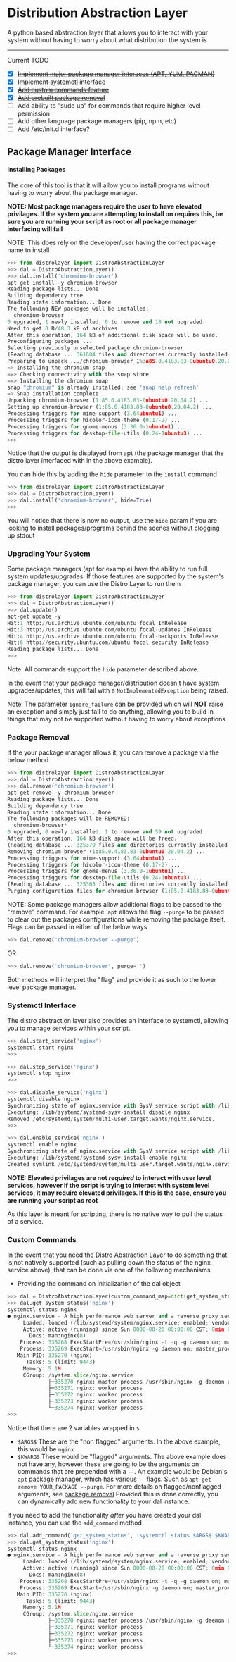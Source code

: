 # Distribution Abstraction Layer

A python based abstraction layer that allows you to interact with your system without having to worry about what distribution the system is

-----

Current TODO

- [x] [~~Implement major package manager interaces (APT, YUM, PACMAN)~~](#package-manager-interface)
- [x] [~~Implement systemctl interface~~](#systemctl-interface)
- [x] [~~Add custom commands feature~~](#custom-commands)
- [X] [~~Add prebuilt package removal~~](#package-removal)
- [ ] Add ability to "sudo up" for commands that require higher level permission
- [ ] Add other language package managers (pip, npm, etc)
- [ ] Add /etc/init.d interface?

## Package Manager Interface

#### Installing Packages

The core of this tool is that it will allow you to install programs without having to worry about the package manager.

**NOTE: Most package managers require the user to have elevated privilages. If the system you are attempting to install on requires this, be sure you are running your script as root or all package manager interfacing will fail**

NOTE: This does rely on the developer/user having the correct package name to install
```python
>>> from distrolayer import DistroAbstractionLayer
>>> dal = DistroAbstractionLayer()
>>> dal.install('chromium-browser')
apt-get install -y chromium-browser
Reading package lists... Done
Building dependency tree
Reading state information... Done
The following NEW packages will be installed:
  chromium-browser
0 upgraded, 1 newly installed, 0 to remove and 18 not upgraded.
Need to get 0 B/48.3 kB of archives.
After this operation, 164 kB of additional disk space will be used.
Preconfiguring packages ...
Selecting previously unselected package chromium-browser.
(Reading database ... 361604 files and directories currently installed.)
Preparing to unpack .../chromium-browser_1%3a85.0.4183.83-0ubuntu0.20.04.2_amd64.deb ...
=> Installing the chromium snap
==> Checking connectivity with the snap store
==> Installing the chromium snap
snap "chromium" is already installed, see 'snap help refresh'
=> Snap installation complete
Unpacking chromium-browser (1:85.0.4183.83-0ubuntu0.20.04.2) ...
Setting up chromium-browser (1:85.0.4183.83-0ubuntu0.20.04.2) ...
Processing triggers for mime-support (3.64ubuntu1) ...
Processing triggers for hicolor-icon-theme (0.17-2) ...
Processing triggers for gnome-menus (3.36.0-1ubuntu1) ...
Processing triggers for desktop-file-utils (0.24-1ubuntu3) ...
>>>
```

Notice that the output is displayed from apt (the package manager that the distro layer interfaced with in the above example).

You can hide this by adding the `hide` parameter to the `install` command

```python
>>> from distrolayer import DistroAbstractionLayer
>>> dal = DistroAbstractionLayer()
>>> dal.install('chromium-browser', hide=True)
>>>
```

You will notice that there is now no output, use the `hide` param if you are looking to install packages/programs behind the scenes without clogging up stdout

### Upgrading Your System
Some package managers (apt for example) have the ability to run full system updates/upgrades. If those features are supported by the system's package manager, you can use the Distro Layer to run them

```python
>>> from distrolayer import DistroAbstractionLayer
>>> dal = DistroAbstractionLayer()
>>> dal.update()
apt-get update -y
Hit:1 http://us.archive.ubuntu.com/ubuntu focal InRelease
Hit:3 http://us.archive.ubuntu.com/ubuntu focal-updates InRelease
Hit:4 http://us.archive.ubuntu.com/ubuntu focal-backports InRelease
Hit:6 http://security.ubuntu.com/ubuntu focal-security InRelease
Reading package lists... Done
>>>
```

Note: All commands support the `hide` parameter described above.

In the event that your package manager/distribution doesn't have system upgrades/updates, this will fail with a `NotImplementedException` being raised.

Note: The parameter `ignore_failure` can be provided which will **NOT** raise an exception and simply just fail to do anything, allowing you to build in things that may not be supported without having to worry about exceptions

### Package Removal

If the your package manager allows it, you can remove a package via the below method
```python
>>> from distrolayer import DistroAbstractionLayer
>>> dal = DistroAbstractionLayer()
>>> dal.remove('chromium-browser')
apt-get remove -y chromium-browser
Reading package lists... Done
Building dependency tree       
Reading state information... Done
The following packages will be REMOVED:
  chromium-browser*
0 upgraded, 0 newly installed, 1 to remove and 59 not upgraded.
After this operation, 164 kB disk space will be freed.
(Reading database ... 325379 files and directories currently installed.)
Removing chromium-browser (1:85.0.4183.83-0ubuntu0.20.04.2) ...
Processing triggers for mime-support (3.64ubuntu1) ...
Processing triggers for hicolor-icon-theme (0.17-2) ...
Processing triggers for gnome-menus (3.36.0-1ubuntu1) ...
Processing triggers for desktop-file-utils (0.24-1ubuntu3) ...
(Reading database ... 325365 files and directories currently installed.)
Purging configuration files for chromium-browser (1:85.0.4183.83-0ubuntu0.20.04.2) ...
```

NOTE: Some package managers allow additional flags to be passed to the "remove" command. For example, `apt` allows the flag `--purge` to be passed to clear out the packages configurations while removing the package itself.
Flags can be passed in either of the below ways
```python
>>> dal.remove('chromium-browser --purge')
```
OR
```python
>>> dal.remove('chromium-browser', purge='')
```
Both methods will interpret the "flag" and provide it as such to the lower level package manager.

### Systemctl Interface

The distro abstraction layer also provides an interface to systemctl, allowing you to manage services within your script.

```python
>>> dal.start_service('nginx')
systemctl start nginx
>>>
```

```python
>>> dal.stop_service('nginx')
systemctl stop nginx
>>> 
```

```python
>>> dal.disable_service('nginx')
systemctl disable nginx
Synchronizing state of nginx.service with SysV service script with /lib/systemd/systemd-sysv-install.
Executing: /lib/systemd/systemd-sysv-install disable nginx
Removed /etc/systemd/system/multi-user.target.wants/nginx.service.
>>> 
```

```python
>>> dal.enable_service('nginx')
systemctl enable nginx
Synchronizing state of nginx.service with SysV service script with /lib/systemd/systemd-sysv-install.
Executing: /lib/systemd/systemd-sysv-install enable nginx
Created symlink /etc/systemd/system/multi-user.target.wants/nginx.service → /lib/systemd/system/nginx.service.
```

**NOTE: Elevated privilages are not _required_ to interact with user level services, however if the script is trying to interact with system level services, it may require elevated privilages. If this is the case, ensure you are running your script as root**

As this layer is meant for scripting, there is no native way to pull the status of a service.

### Custom Commands

In the event that you need the Distro Abstraction Layer to do something that is not natively supported (such as pulling down the status of the nginx service above), that can be done via one of the following mechanisms

- Providing the command on initialization of the dal object
```python
>>> dal = DistroAbstractionLayer(custom_command_map=dict(get_system_status='systemctl status $ARGS$ $KWARGS$'))
>>> dal.get_system_status('nginx')
systemctl status nginx
● nginx.service - A high performance web server and a reverse proxy server
     Loaded: loaded (/lib/systemd/system/nginx.service; enabled; vendor preset: enabled)
     Active: active (running) since Sun 0000-00-20 00:00:00 CST; 0min 00s ago
       Docs: man:nginx(8)
    Process: 335268 ExecStartPre=/usr/sbin/nginx -t -q -g daemon on; master_process on; (code=exited, status=>
    Process: 335269 ExecStart=/usr/sbin/nginx -g daemon on; master_process on; (code=exited, status=0/SUCCESS)
   Main PID: 335270 (nginx)
      Tasks: 5 (limit: 9443)
     Memory: 5.1M
     CGroup: /system.slice/nginx.service
             ├─335270 nginx: master process /usr/sbin/nginx -g daemon on; master_process on;
             ├─335271 nginx: worker process
             ├─335272 nginx: worker process
             ├─335273 nginx: worker process
             └─335274 nginx: worker process
>>>
```

Notice that there are 2 variables wrapped in `$`.
- `$ARGS$`
  These are the "non flagged" arguments. In the above example, this would be `nginx`
- `$KWARGS`
  These would be "flagged" arguments. The above example does not have any, however these are going to be the arguments on commands that are prepended with a `--`. An example would be Debian's `apt` package manager, which has various `--` flags. Such as `apt-get remove YOUR_PACKAGE --purge`. For more details on flagged/nonflagged arguments, see [package removal](#package-removal)
Provided this is done correctly, you can dynamically add new functionality to your dal instance.

If you need to add the functionality _after_ you have created your dal instance, you can use the `add_command` method

```python
>>> dal.add_command('get_system_status', 'systemctl status $ARGS$ $KWARGS$')
>>> dal.get_system_status('nginx')
systemctl status nginx
● nginx.service - A high performance web server and a reverse proxy server
     Loaded: loaded (/lib/systemd/system/nginx.service; enabled; vendor preset: enabled)
     Active: active (running) since Sun 0000-00-20 00:00:00 CST; 0min 00s ago
       Docs: man:nginx(8)
    Process: 335268 ExecStartPre=/usr/sbin/nginx -t -q -g daemon on; master_process on; (code=exited, status=>
    Process: 335269 ExecStart=/usr/sbin/nginx -g daemon on; master_process on; (code=exited, status=0/SUCCESS)
   Main PID: 335270 (nginx)
      Tasks: 5 (limit: 9443)
     Memory: 5.1M
     CGroup: /system.slice/nginx.service
             ├─335270 nginx: master process /usr/sbin/nginx -g daemon on; master_process on;
             ├─335271 nginx: worker process
             ├─335272 nginx: worker process
             ├─335273 nginx: worker process
             └─335274 nginx: worker process
>>>
```